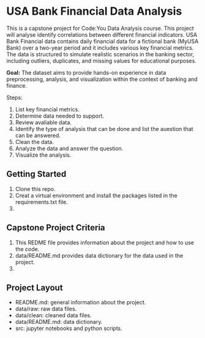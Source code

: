 # USA Bank Financial Data Analysis

This is a capstone project  for Code:You Data Analysis course. This project will analyse  identify correlations between different financial indicators. USA Bank Financial data  contains daily financial data for a fictional bank (MyUSA Bank) over a two-year period and it includes various key financial metrics. The data is structured to simulate realistic scenarios in the banking sector, including outliers, duplicates, and missing values for educational purposes.

**Goal:**
The dataset aims to provide hands-on experience in data preprocessing, analysis, and visualization within the context of banking and finance.

Steps:

1. List key financial metrics.
2. Determine data needed to support.
3. Review avaliable data.
4. Identify the type of analysis that can be done and list the auestion that can be answered.
5. Clean the data.
6. Analyze the data and answer the question.
7. Visualize the analysis.

## Getting Started

1. Clone this repo.
2. Creat a virtual environment and install the packages listed in the requirements.txt file.
3. 

## Capstone Project Criteria

1. This REDME file provides information about the project and how to use the code.
2. data/README.md provides data dictionary for the data used in the project.
3. 

## Project Layout

- README.md: general information about the project.
- data/raw: raw data files.
- data/clean: cleaned data files.
- data/README.md: data dictionary.
- src: jupyter notebooks and python scripts.
